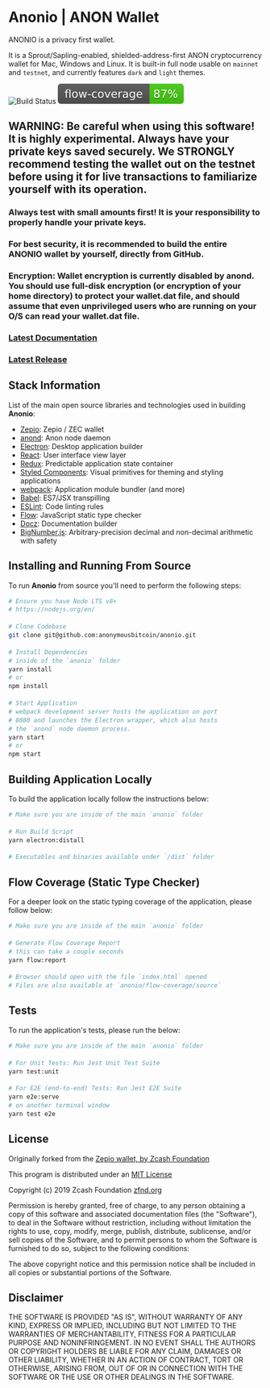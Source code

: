 # Anonio | ANON Wallet

ANONIO is a privacy first wallet.

It is a Sprout/Sapling-enabled, shielded-address-first ANON cryptocurrency wallet for Mac, Windows and Linux. It is built-in full node 
usable on `mainnet` and `testnet`, and currently features `dark` and `light` themes.

![Build Status](https://app.bitrise.io/app/a5bc7a8391d5501b/status.svg?token=SOuGNc3Qf9rCj3Osl-eHyQ&branch=master)
![Flow Coverage](./public/flow-coverage-badge.svg)

## WARNING: Be careful when using this software! It is highly experimental. Always have your private keys saved securely. We STRONGLY recommend testing the wallet out on the testnet before using it for live transactions to familiarize yourself with its operation.

### Always test with small amounts first! It is your responsibility to properly handle your private keys.

### For best security, it is recommended to build the entire ANONIO wallet by yourself, directly from GitHub.

### Encryption: Wallet encryption is currently disabled by anond. You should use full-disk encryption (or encryption of your home directory) to protect your wallet.dat file, and should assume that even unprivileged users who are running on your O/S can read your wallet.dat file.

### [Latest Documentation](https://anoncrypto.io/anonio-wallet/)

### [Latest Release](https://github.com/anonymousbitcoin/anonio/releases)

## Stack Information

List of the main open source libraries and technologies used in building **Anonio**:

- [Zepio](https://github.com/ZcashFoundation/zepio): Zepio / ZEC wallet
- [anond](https://github.com/anon/anon): Anon node daemon
- [Electron](https://github.com/electron/electron): Desktop application builder
- [React](https://facebook.github.io/react/): User interface view layer
- [Redux](https://redux.js.org/): Predictable application state container
- [Styled Components](https://www.styled-components.com/): Visual primitives for theming and styling applications
- [webpack](https://webpack.github.io/): Application module bundler (and more)
- [Babel](https://babeljs.io/): ES7/JSX transpilling
- [ESLint](https://eslint.org/): Code linting rules
- [Flow](https://flow.org): JavaScript static type checker
- [Docz](https://docz.site): Documentation builder
- [BigNumber.js](https://github.com/MikeMcl/bignumber.js#readme): Arbitrary-precision decimal and non-decimal arithmetic with safety

## Installing and Running From Source

To run **Anonio** from source you'll need to perform the following steps:
```bash
# Ensure you have Node LTS v8+
# https://nodejs.org/en/

# Clone Codebase
git clone git@github.com:anonymousbitcoin/anonio.git

# Install Dependencies
# inside of the `anonio` folder
yarn install
# or
npm install

# Start Application
# webpack development server hosts the application on port
# 8080 and launches the Electron wrapper, which also hosts
# the `anond` node daemon process.
yarn start
# or
npm start
```

## Building Application Locally

To build the application locally follow the instructions below:
```bash
# Make sure you are inside of the main `anonio` folder

# Run Build Script
yarn electron:distall

# Executables and binaries available under `/dist` folder
```

## Flow Coverage (Static Type Checker)

For a deeper look on the static typing coverage of the application, please follow below:
```bash
# Make sure you are inside of the main `anonio` folder

# Generate Flow Coverage Report
# this can take a couple seconds
yarn flow:report

# Browser should open with the file `index.html` opened
# Files are also available at `anonio/flow-coverage/source`
```

## Tests

To run the application's tests, please run the below:
```bash
# Make sure you are inside of the main `anonio` folder

# For Unit Tests: Run Jest Unit Test Suite
yarn test:unit

# For E2E (end-to-end) Tests: Run Jest E2E Suite
yarn e2e:serve
# on another terminal window
yarn test e2e
```

## License

Originally forked from the [Zepio wallet, by Zcash Foundation](https://github.com/ZcashFoundation/zepio)

This program is distributed under an [MIT License](https://github.com/anonymousbitcoin/anonio/blob/master/LICENSE.md)

Copyright (c) 2019 Zcash Foundation [zfnd.org](https://www.zfnd.org/)

Permission is hereby granted, free of charge, to any person obtaining a copy of this software and associated documentation files (the "Software"), to deal in the Software without restriction, including without limitation the rights to use, copy, modify, merge, publish, distribute, sublicense, and/or sell copies of the Software, and to permit persons to whom the Software is furnished to do so, subject to the following conditions:

The above copyright notice and this permission notice shall be included in all copies or substantial portions of the Software.

## Disclaimer
THE SOFTWARE IS PROVIDED "AS IS", WITHOUT WARRANTY OF ANY KIND, EXPRESS OR IMPLIED, INCLUDING BUT NOT LIMITED TO THE WARRANTIES OF MERCHANTABILITY, FITNESS FOR A PARTICULAR PURPOSE AND NONINFRINGEMENT. IN NO EVENT SHALL THE AUTHORS OR COPYRIGHT HOLDERS BE LIABLE FOR ANY CLAIM, DAMAGES OR OTHER LIABILITY, WHETHER IN AN ACTION OF CONTRACT, TORT OR OTHERWISE, ARISING FROM, OUT OF OR IN CONNECTION WITH THE SOFTWARE OR THE USE OR OTHER DEALINGS IN THE SOFTWARE.
